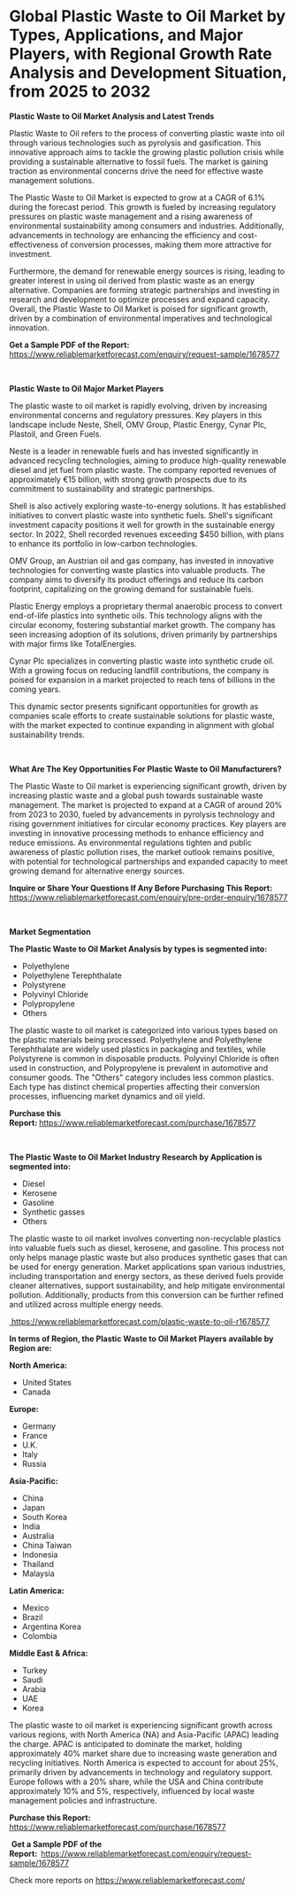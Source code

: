<p><h1>Global Plastic Waste to Oil Market by Types, Applications, and Major Players, with Regional Growth Rate Analysis and Development Situation, from 2025 to 2032</h1></p><p><strong>Plastic Waste to Oil Market Analysis and Latest Trends</strong></p>
<p><p>Plastic Waste to Oil refers to the process of converting plastic waste into oil through various technologies such as pyrolysis and gasification. This innovative approach aims to tackle the growing plastic pollution crisis while providing a sustainable alternative to fossil fuels. The market is gaining traction as environmental concerns drive the need for effective waste management solutions.</p><p>The Plastic Waste to Oil Market is expected to grow at a CAGR of 6.1% during the forecast period. This growth is fueled by increasing regulatory pressures on plastic waste management and a rising awareness of environmental sustainability among consumers and industries. Additionally, advancements in technology are enhancing the efficiency and cost-effectiveness of conversion processes, making them more attractive for investment.</p><p>Furthermore, the demand for renewable energy sources is rising, leading to greater interest in using oil derived from plastic waste as an energy alternative. Companies are forming strategic partnerships and investing in research and development to optimize processes and expand capacity. Overall, the Plastic Waste to Oil Market is poised for significant growth, driven by a combination of environmental imperatives and technological innovation.</p></p>
<p><strong>Get a Sample PDF of the Report:&nbsp;</strong> <a href="https://www.reliablemarketforecast.com/enquiry/request-sample/1678577?utm_campaign=2821&utm_medium=2&utm_source=Github&utm_content=ia&utm_term=31032025&utm_id=plastic-waste-to-oil">https://www.reliablemarketforecast.com/enquiry/request-sample/1678577</a></p>
<p>&nbsp;</p>
<p><strong>Plastic Waste to Oil Major Market Players</strong></p>
<p><p>The plastic waste to oil market is rapidly evolving, driven by increasing environmental concerns and regulatory pressures. Key players in this landscape include Neste, Shell, OMV Group, Plastic Energy, Cynar Plc, Plastoil, and Green Fuels. </p><p>Neste is a leader in renewable fuels and has invested significantly in advanced recycling technologies, aiming to produce high-quality renewable diesel and jet fuel from plastic waste. The company reported revenues of approximately €15 billion, with strong growth prospects due to its commitment to sustainability and strategic partnerships.</p><p>Shell is also actively exploring waste-to-energy solutions. It has established initiatives to convert plastic waste into synthetic fuels. Shell's significant investment capacity positions it well for growth in the sustainable energy sector. In 2022, Shell recorded revenues exceeding $450 billion, with plans to enhance its portfolio in low-carbon technologies.</p><p>OMV Group, an Austrian oil and gas company, has invested in innovative technologies for converting waste plastics into valuable products. The company aims to diversify its product offerings and reduce its carbon footprint, capitalizing on the growing demand for sustainable fuels.</p><p>Plastic Energy employs a proprietary thermal anaerobic process to convert end-of-life plastics into synthetic oils. This technology aligns with the circular economy, fostering substantial market growth. The company has seen increasing adoption of its solutions, driven primarily by partnerships with major firms like TotalEnergies.</p><p>Cynar Plc specializes in converting plastic waste into synthetic crude oil. With a growing focus on reducing landfill contributions, the company is poised for expansion in a market projected to reach tens of billions in the coming years.</p><p>This dynamic sector presents significant opportunities for growth as companies scale efforts to create sustainable solutions for plastic waste, with the market expected to continue expanding in alignment with global sustainability trends.</p></p>
<p>&nbsp;</p>
<p><strong>What Are The Key Opportunities For Plastic Waste to Oil Manufacturers?</strong></p>
<p><p>The Plastic Waste to Oil market is experiencing significant growth, driven by increasing plastic waste and a global push towards sustainable waste management. The market is projected to expand at a CAGR of around 20% from 2023 to 2030, fueled by advancements in pyrolysis technology and rising government initiatives for circular economy practices. Key players are investing in innovative processing methods to enhance efficiency and reduce emissions. As environmental regulations tighten and public awareness of plastic pollution rises, the market outlook remains positive, with potential for technological partnerships and expanded capacity to meet growing demand for alternative energy sources.</p></p>
<p><strong>Inquire or Share Your Questions If Any Before Purchasing This Report:</strong> <a href="https://www.reliablemarketforecast.com/enquiry/pre-order-enquiry/1678577?utm_campaign=2821&utm_medium=2&utm_source=Github&utm_content=ia&utm_term=31032025&utm_id=plastic-waste-to-oil">https://www.reliablemarketforecast.com/enquiry/pre-order-enquiry/1678577</a></p>
<p>&nbsp;</p>
<p><strong>Market Segmentation</strong></p>
<p><strong>The Plastic Waste to Oil Market Analysis by types is segmented into:</strong></p>
<p><ul><li>Polyethylene</li><li>Polyethylene Terephthalate</li><li>Polystyrene</li><li>Polyvinyl Chloride</li><li>Polypropylene</li><li>Others</li></ul></p>
<p><p>The plastic waste to oil market is categorized into various types based on the plastic materials being processed. Polyethylene and Polyethylene Terephthalate are widely used plastics in packaging and textiles, while Polystyrene is common in disposable products. Polyvinyl Chloride is often used in construction, and Polypropylene is prevalent in automotive and consumer goods. The "Others" category includes less common plastics. Each type has distinct chemical properties affecting their conversion processes, influencing market dynamics and oil yield.</p></p>
<p><strong>Purchase this Report:&nbsp;</strong><a href="https://www.reliablemarketforecast.com/purchase/1678577?utm_campaign=2821&utm_medium=2&utm_source=Github&utm_content=ia&utm_term=31032025&utm_id=plastic-waste-to-oil">https://www.reliablemarketforecast.com/purchase/1678577</a></p>
<p>&nbsp;</p>
<p><strong>The Plastic Waste to Oil Market Industry Research by Application is segmented into:</strong></p>
<p><ul><li>Diesel</li><li>Kerosene</li><li>Gasoline</li><li>Synthetic gasses</li><li>Others</li></ul></p>
<p><p>The plastic waste to oil market involves converting non-recyclable plastics into valuable fuels such as diesel, kerosene, and gasoline. This process not only helps manage plastic waste but also produces synthetic gases that can be used for energy generation. Market applications span various industries, including transportation and energy sectors, as these derived fuels provide cleaner alternatives, support sustainability, and help mitigate environmental pollution. Additionally, products from this conversion can be further refined and utilized across multiple energy needs.</p></p>
<p><a href="https://www.reliablemarketforecast.com/plastic-waste-to-oil-r1678577?utm_campaign=2821&utm_medium=2&utm_source=Github&utm_content=ia&utm_term=31032025&utm_id=plastic-waste-to-oil">&nbsp;https://www.reliablemarketforecast.com/plastic-waste-to-oil-r1678577</a></p>
<p><strong>In terms of Region, the Plastic Waste to Oil Market Players available by Region are:</strong></p>
<p>
    <p> <strong> North America: </strong>
        <ul>
            <li>United States</li>
            <li>Canada</li>
        </ul>
        </p> 
    <p> <strong> Europe: </strong>
        <ul>
            <li>Germany</li>
            <li>France</li>
            <li>U.K.</li>
            <li>Italy</li>
            <li>Russia</li>
        </ul>
        </p> 
    <p> <strong> Asia-Pacific: </strong>
        <ul>
            <li>China</li>
            <li>Japan</li>
            <li>South Korea</li>
            <li>India</li>
            <li>Australia</li>
            <li>China Taiwan</li>
            <li>Indonesia</li>
            <li>Thailand</li>
            <li>Malaysia</li>
        </ul>
        </p> 
    <p> <strong> Latin America: </strong>
        <ul>
            <li>Mexico</li>
            <li>Brazil</li>
            <li>Argentina Korea</li>
            <li>Colombia</li>
        </ul>
        </p> 
    <p> <strong> Middle East & Africa: </strong>
        <ul>
            <li>Turkey</li>
            <li>Saudi</li>
            <li>Arabia</li>
            <li>UAE</li>
            <li>Korea</li>
        </ul>
    </p>
    </p>
<p><p>The plastic waste to oil market is experiencing significant growth across various regions, with North America (NA) and Asia-Pacific (APAC) leading the charge. APAC is anticipated to dominate the market, holding approximately 40% market share due to increasing waste generation and recycling initiatives. North America is expected to account for about 25%, primarily driven by advancements in technology and regulatory support. Europe follows with a 20% share, while the USA and China contribute approximately 10% and 5%, respectively, influenced by local waste management policies and infrastructure.</p></p>
<p><strong>Purchase this Report: </strong><a href="https://www.reliablemarketforecast.com/purchase/1678577?utm_campaign=2821&utm_medium=2&utm_source=Github&utm_content=ia&utm_term=31032025&utm_id=plastic-waste-to-oil">https://www.reliablemarketforecast.com/purchase/1678577</a></p>
<p>&nbsp;<strong>Get a Sample PDF of the Report:&nbsp;&nbsp;</strong><a href="https://www.reliablemarketforecast.com/enquiry/request-sample/1678577?utm_campaign=2821&utm_medium=2&utm_source=Github&utm_content=ia&utm_term=31032025&utm_id=plastic-waste-to-oil">https://www.reliablemarketforecast.com/enquiry/request-sample/1678577</a></p>
<p><strong></strong></p>
<p>Check more reports on <a href="https://www.reliablemarketforecast.com/?utm_campaign=2821&utm_medium=2&utm_source=Github&utm_content=ia&utm_term=31032025&utm_id=plastic-waste-to-oil">https://www.reliablemarketforecast.com/</a></p>